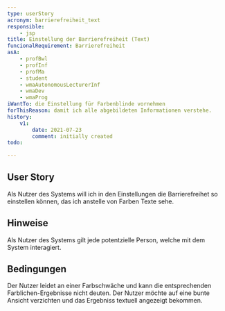 ```yaml
---
type: userStory
acronym: barrierefreiheit_text
responsible:
    - jsp
title: Einstellung der Barrierefreiheit (Text)
funcionalRequirement: Barrierefreiheit
asA: 
    - profBwl
    - profInf
    - profMa
    - student
    - wmaAutonomousLecturerInf
    - wmaDev
    - wmaProg
iWantTo: die Einstellung für Farbenblinde vornehmen
forThisReason: damit ich alle abgebildeten Informationen verstehe.
history:
    v1:
        date: 2021-07-23
        comment: initially created
todo:
    
---
```


## User Story
Als Nutzer des Systems will ich in den Einstellungen die Barrierefreihet so einstellen können, das ich anstelle von Farben Texte sehe.

## Hinweise
Als Nutzer des Systems gilt jede potentzielle Person, welche mit dem System interagiert.

## Bedingungen
Der Nutzer leidet an einer Farbschwäche und kann die entsprechenden Farblichen-Ergebnisse nicht deuten.
Der Nutzer möchte auf eine bunte Ansicht verzichten und das Ergebniss textuell angezeigt bekommen.

